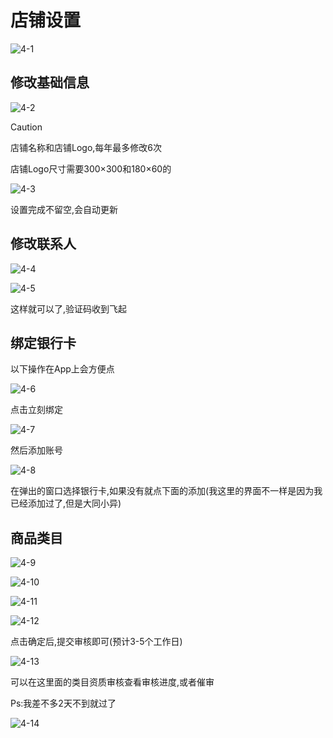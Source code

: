 # 店铺设置

![4-1](assets/4-1.png)

## 修改基础信息

![4-2](assets/4-2.png)

> [!caution]
>
> 店铺名称和店铺Logo,每年最多修改6次
>
> 店铺Logo尺寸需要300$\times$300和180$\times$60的

![4-3](assets/4-3.png)

设置完成不留空,会自动更新

## 修改联系人

![4-4](assets/4-4.png)

![4-5](assets/4-5.png)

这样就可以了,验证码收到飞起

## 绑定银行卡

以下操作在App上会方便点

![4-6](assets/4-6.png)

点击立刻绑定

![4-7](assets/4-7.png)

然后添加账号

![4-8](assets/4-8.png)

在弹出的窗口选择银行卡,如果没有就点下面的添加(我这里的界面不一样是因为我已经添加过了,但是大同小异)

## 商品类目

![4-9](assets/4-9.png)

![4-10](assets/4-10.png)

![4-11](assets/4-11.png)

![4-12](assets/4-12.png)

点击确定后,提交审核即可(预计3-5个工作日)

![4-13](assets/4-13.png)

可以在这里面的类目资质审核查看审核进度,或者催审

Ps:我差不多2天不到就过了

![4-14](assets/4-14.png)
